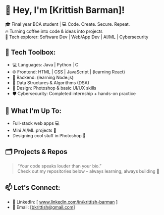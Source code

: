  # 👋 Hey, I'm [Krittish Barman]!

🎓 Final year BCA student | 💻 Code. Create. Secure. Repeat.  
🔥 Turning coffee into code & ideas into projects  
🌟 Tech explorer: Software Dev | Web/App Dev | AI/ML | Cybersecurity

## 🧠 Tech Toolbox:
- 💻 Languages: Java | Python | C
- 🌐 Frontend: HTML | CSS | JavaScript | (learning React)
- 🔧 Backend: (learning Node.js)
- 🧩 Data Structures & Algorithms (DSA)
- 🎨 Design: Photoshop & basic UI/UX skills
- 🛡️ Cybersecurity: Completed internship + hands-on practice

## 🚀 What I'm Up To:
- Full-stack web apps 💻
- Mini AI/ML projects 🤖
- Designing cool stuff in Photoshop 🎨

## 🗂️ Projects & Repos
> “Your code speaks louder than your bio.”  
Check out my repositories below – always learning, always building 🚀

## 📫 Let's Connect:
- 💼 LinkedIn: [ www.linkedin.com/in/krittish-barman ]
- 📧 Email: [bkrittish@gmail.com]
